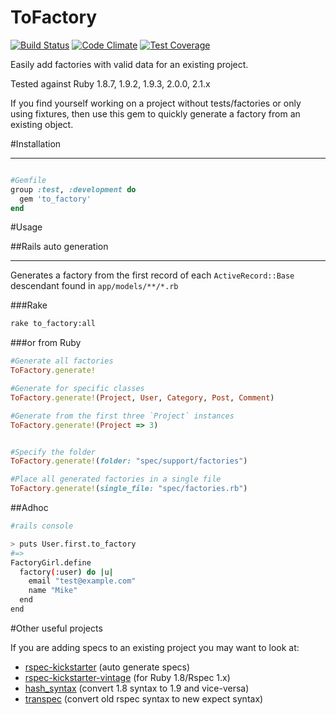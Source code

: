 ToFactory
=========

[![Build Status](https://travis-ci.org/markburns/to_factory.svg?branch=master)](https://travis-ci.org/markburns/to_factory)
[![Code Climate](https://codeclimate.com/github/markburns/to_factory/badges/gpa.svg)](https://codeclimate.com/github/markburns/to_factory)
[![Test Coverage](https://codeclimate.com/github/markburns/to_factory/badges/coverage.svg)](https://codeclimate.com/github/markburns/to_factory)

Easily add factories with valid data for an existing project.

Tested against Ruby 1.8.7, 1.9.2, 1.9.3, 2.0.0,  2.1.x

If you find yourself working on a project without tests/factories or only using fixtures,
then use this gem to quickly generate a factory from an existing object.

#Installation
___________

```ruby

#Gemfile
group :test, :development do
  gem 'to_factory'
end
```

#Usage

##Rails auto generation
_____
Generates a factory from the first record of each `ActiveRecord::Base` descendant
found in `app/models/**/*.rb`

###Rake

```bash
rake to_factory:all
```

###or from Ruby

```ruby
#Generate all factories
ToFactory.generate!

#Generate for specific classes
ToFactory.generate!(Project, User, Category, Post, Comment)

#Generate from the first three `Project` instances
ToFactory.generate!(Project => 3)


#Specify the folder
ToFactory.generate!(folder: "spec/support/factories")

#Place all generated factories in a single file
ToFactory.generate!(single_file: "spec/factories.rb")
```


##Adhoc
```bash
#rails console

> puts User.first.to_factory
#=>
FactoryGirl.define
  factory(:user) do |u|
    email "test@example.com"
    name "Mike"
  end
end

```

#Other useful projects

If you are adding specs to an existing project you may want to look at:

* [rspec-kickstarter](https://github.com/seratch/rspec-kickstarter) (auto generate specs)
* [rspec-kickstarter-vintage](https://github.com/ifad/rspec-kickstarter-vintage) (for Ruby 1.8/Rspec 1.x)
* [hash_syntax](https://github.com/michaeledgar/hash_syntax) (convert 1.8 syntax to 1.9 and vice-versa)
* [transpec](https://github.com/yujinakayama/transpec) (convert old rspec syntax to new expect syntax)

